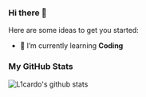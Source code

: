 ### Hi there 👋

Here are some ideas to get you started:

- 🌱 I’m currently learning **Coding**

### My GitHub Stats

![L1cardo's github stats](https://github-readme-stats.vercel.app/api?username=K4Sh4d0w&show_icons=true)
